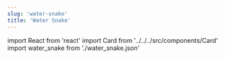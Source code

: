 ```yaml
---
slug: 'water-snake'
title: 'Water Snake'
---
```


import React from 'react'
import Card from '../../../src/components/Card'
import water_snake from './water_snake.json'

<Card data={water_snake} />
